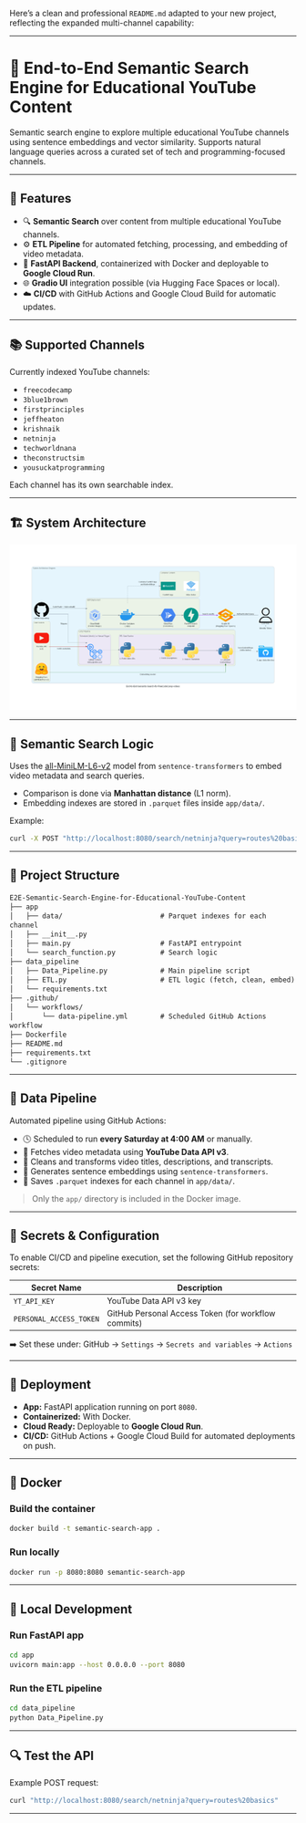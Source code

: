 Here’s a clean and professional `README.md` adapted to your new project, reflecting the expanded multi-channel capability:

---

# 🎯 End-to-End Semantic Search Engine for Educational YouTube Content

Semantic search engine to explore multiple educational YouTube channels using sentence embeddings and vector similarity. Supports natural language queries across a curated set of tech and programming-focused channels.

---

## 📌 Features

* 🔍 **Semantic Search** over content from multiple educational YouTube channels.
* ⚙️ **ETL Pipeline** for automated fetching, processing, and embedding of video metadata.
* 🚀 **FastAPI Backend**, containerized with Docker and deployable to **Google Cloud Run**.
* 🌐 **Gradio UI** integration possible (via Hugging Face Spaces or local).
* ☁️ **CI/CD** with GitHub Actions and Google Cloud Build for automatic updates.

---

## 📚 Supported Channels

Currently indexed YouTube channels:

* `freecodecamp`
* `3blue1brown`
* `firstprinciples`
* `jeffheaton`
* `krishnaik`
* `netninja`
* `techworldnana`
* `theconstructsim`
* `yousuckatprogramming`

Each channel has its own searchable index.

---

## 🏗️ System Architecture

![System Architecture](https://github.com/AzzedineNed/E2E-Semantic-Search-Engine-for-Educational-YouTube-Content/blob/main/end-to-end-semantic-search-for-freecodecamp-videos.png)

---

## 🧠 Semantic Search Logic

Uses the [all-MiniLM-L6-v2](https://huggingface.co/sentence-transformers/all-MiniLM-L6-v2) model from `sentence-transformers` to embed video metadata and search queries.

* Comparison is done via **Manhattan distance** (L1 norm).
* Embedding indexes are stored in `.parquet` files inside `app/data/`.

Example:

```bash
curl -X POST "http://localhost:8080/search/netninja?query=routes%20basics"
```

---

## 📂 Project Structure

```
E2E-Semantic-Search-Engine-for-Educational-YouTube-Content
├── app
│   ├── data/                        # Parquet indexes for each channel
│   ├── __init__.py
│   ├── main.py                      # FastAPI entrypoint
│   └── search_function.py           # Search logic
├── data_pipeline
│   ├── Data_Pipeline.py             # Main pipeline script
│   ├── ETL.py                       # ETL logic (fetch, clean, embed)
│   └── requirements.txt
├── .github/
│   └── workflows/
│       └── data-pipeline.yml        # Scheduled GitHub Actions workflow
├── Dockerfile
├── README.md
├── requirements.txt
└── .gitignore
```

---

## 🔄 Data Pipeline

Automated pipeline using GitHub Actions:

* 🕓 Scheduled to run **every Saturday at 4:00 AM** or manually.
* 🧬 Fetches video metadata using **YouTube Data API v3**.
* 🧼 Cleans and transforms video titles, descriptions, and transcripts.
* 🤖 Generates sentence embeddings using `sentence-transformers`.
* 💾 Saves `.parquet` indexes for each channel in `app/data/`.

> Only the `app/` directory is included in the Docker image.

---

## 🔐 Secrets & Configuration

To enable CI/CD and pipeline execution, set the following GitHub repository secrets:

| Secret Name             | Description                                         |
| ----------------------- | --------------------------------------------------- |
| `YT_API_KEY`            | YouTube Data API v3 key                             |
| `PERSONAL_ACCESS_TOKEN` | GitHub Personal Access Token (for workflow commits) |

➡️ Set these under: GitHub → `Settings` → `Secrets and variables` → `Actions`

---

## 🚀 Deployment

* **App:** FastAPI application running on port `8080`.
* **Containerized:** With Docker.
* **Cloud Ready:** Deployable to **Google Cloud Run**.
* **CI/CD:** GitHub Actions + Google Cloud Build for automated deployments on push.

---

## 🐳 Docker

### Build the container

```bash
docker build -t semantic-search-app .
```

### Run locally

```bash
docker run -p 8080:8080 semantic-search-app
```

---

## 🔧 Local Development

### Run FastAPI app

```bash
cd app
uvicorn main:app --host 0.0.0.0 --port 8080
```

### Run the ETL pipeline

```bash
cd data_pipeline
python Data_Pipeline.py
```

---

## 🔍 Test the API

Example POST request:

```bash
curl "http://localhost:8080/search/netninja?query=routes%20basics"
```
---
